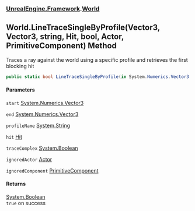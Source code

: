 ### [UnrealEngine.Framework](UnrealEngine_Framework.md 'UnrealEngine.Framework').[World](World.md 'UnrealEngine.Framework.World')
## World.LineTraceSingleByProfile(Vector3, Vector3, string, Hit, bool, Actor, PrimitiveComponent) Method
Traces a ray against the world using a specific profile and retrieves the first blocking hit  
```csharp
public static bool LineTraceSingleByProfile(in System.Numerics.Vector3 start, in System.Numerics.Vector3 end, string profileName, ref UnrealEngine.Framework.Hit hit, bool traceComplex=false, UnrealEngine.Framework.Actor ignoredActor=null, UnrealEngine.Framework.PrimitiveComponent ignoredComponent=null);
```
#### Parameters
<a name='UnrealEngine_Framework_World_LineTraceSingleByProfile(System_Numerics_Vector3_System_Numerics_Vector3_string_UnrealEngine_Framework_Hit_bool_UnrealEngine_Framework_Actor_UnrealEngine_Framework_PrimitiveComponent)_start'></a>
`start` [System.Numerics.Vector3](https://docs.microsoft.com/en-us/dotnet/api/System.Numerics.Vector3 'System.Numerics.Vector3')  
  
<a name='UnrealEngine_Framework_World_LineTraceSingleByProfile(System_Numerics_Vector3_System_Numerics_Vector3_string_UnrealEngine_Framework_Hit_bool_UnrealEngine_Framework_Actor_UnrealEngine_Framework_PrimitiveComponent)_end'></a>
`end` [System.Numerics.Vector3](https://docs.microsoft.com/en-us/dotnet/api/System.Numerics.Vector3 'System.Numerics.Vector3')  
  
<a name='UnrealEngine_Framework_World_LineTraceSingleByProfile(System_Numerics_Vector3_System_Numerics_Vector3_string_UnrealEngine_Framework_Hit_bool_UnrealEngine_Framework_Actor_UnrealEngine_Framework_PrimitiveComponent)_profileName'></a>
`profileName` [System.String](https://docs.microsoft.com/en-us/dotnet/api/System.String 'System.String')  
  
<a name='UnrealEngine_Framework_World_LineTraceSingleByProfile(System_Numerics_Vector3_System_Numerics_Vector3_string_UnrealEngine_Framework_Hit_bool_UnrealEngine_Framework_Actor_UnrealEngine_Framework_PrimitiveComponent)_hit'></a>
`hit` [Hit](Hit.md 'UnrealEngine.Framework.Hit')  
  
<a name='UnrealEngine_Framework_World_LineTraceSingleByProfile(System_Numerics_Vector3_System_Numerics_Vector3_string_UnrealEngine_Framework_Hit_bool_UnrealEngine_Framework_Actor_UnrealEngine_Framework_PrimitiveComponent)_traceComplex'></a>
`traceComplex` [System.Boolean](https://docs.microsoft.com/en-us/dotnet/api/System.Boolean 'System.Boolean')  
  
<a name='UnrealEngine_Framework_World_LineTraceSingleByProfile(System_Numerics_Vector3_System_Numerics_Vector3_string_UnrealEngine_Framework_Hit_bool_UnrealEngine_Framework_Actor_UnrealEngine_Framework_PrimitiveComponent)_ignoredActor'></a>
`ignoredActor` [Actor](Actor.md 'UnrealEngine.Framework.Actor')  
  
<a name='UnrealEngine_Framework_World_LineTraceSingleByProfile(System_Numerics_Vector3_System_Numerics_Vector3_string_UnrealEngine_Framework_Hit_bool_UnrealEngine_Framework_Actor_UnrealEngine_Framework_PrimitiveComponent)_ignoredComponent'></a>
`ignoredComponent` [PrimitiveComponent](PrimitiveComponent.md 'UnrealEngine.Framework.PrimitiveComponent')  
  
#### Returns
[System.Boolean](https://docs.microsoft.com/en-us/dotnet/api/System.Boolean 'System.Boolean')  
`true` on success
